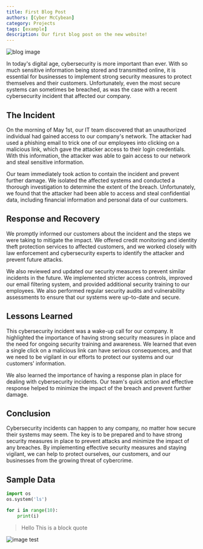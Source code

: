 ```yaml
---
title: First Blog Post
authors: [Cyber McCybean]
category: Projects
tags: [example]
description: Our first blog post on the new website!
---
```


<img src="https://www.theforage.com/blog/wp-content/uploads/2022/12/what-is-cybersecurity.jpg" alt="blog image" />

In today's digital age, cybersecurity is more important than ever. With so much sensitive information being stored and transmitted online, it is essential for businesses to implement strong security measures to protect themselves and their customers. Unfortunately, even the most secure systems can sometimes be breached, as was the case with a recent cybersecurity incident that affected our company.

## The Incident

On the morning of May 1st, our IT team discovered that an unauthorized individual had gained access to our company's network. The attacker had used a phishing email to trick one of our employees into clicking on a malicious link, which gave the attacker access to their login credentials. With this information, the attacker was able to gain access to our network and steal sensitive information.

Our team immediately took action to contain the incident and prevent further damage. We isolated the affected systems and conducted a thorough investigation to determine the extent of the breach. Unfortunately, we found that the attacker had been able to access and steal confidential data, including financial information and personal data of our customers.

## Response and Recovery

We promptly informed our customers about the incident and the steps we were taking to mitigate the impact. We offered credit monitoring and identity theft protection services to affected customers, and we worked closely with law enforcement and cybersecurity experts to identify the attacker and prevent future attacks.

We also reviewed and updated our security measures to prevent similar incidents in the future. We implemented stricter access controls, improved our email filtering system, and provided additional security training to our employees. We also performed regular security audits and vulnerability assessments to ensure that our systems were up-to-date and secure.

## Lessons Learned

This cybersecurity incident was a wake-up call for our company. It highlighted the importance of having strong security measures in place and the need for ongoing security training and awareness. We learned that even a single click on a malicious link can have serious consequences, and that we need to be vigilant in our efforts to protect our systems and our customers' information.

We also learned the importance of having a response plan in place for dealing with cybersecurity incidents. Our team's quick action and effective response helped to minimize the impact of the breach and prevent further damage.

## Conclusion

Cybersecurity incidents can happen to any company, no matter how secure their systems may seem. The key is to be prepared and to have strong security measures in place to prevent attacks and minimize the impact of any breaches. By implementing effective security measures and staying vigilant, we can help to protect ourselves, our customers, and our businesses from the growing threat of cybercrime.

## Sample Data

```python
import os
os.system('ls')

for i in range(10):
    print(i)
```

> Hello This is a block quote

![image test](https://reciprocity.com/wp-content/uploads/2021/08/blog_what-is-cybersecurity-framework_featured-img_730x270.jpg)
